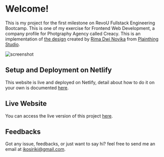 # Welcome!
This is my project for the first milestone on RevoU Fullstack Engineering Bootcamp. This is one of my exercise for Frontend Web Development, a company profile for Photgraphy Agency called Creacy. This is an implementation of [the design](https://dribbble.com/shots/23291447-Creacy-Photography-Agency-Landing-Page) created by 
[Rima Dwi Novika](https://dribbble.com/rimadwin_) from [Plainthing Studio](https://dribbble.com/plainthingstudio).

![screenshot](docs/images/screenshot.png)

## Setup and Deployment on Netlify
This website is live and deployed on Netlify, detail about how to do it on your own is documented [here](docs/deploy-netlify.md).

## Live Website
You can access the live version of this project [here](https://rkspx.blog).

## Feedbacks
Got any issue, feedbacks, or just want to say hi? feel free to send me an email at ikosiriki@gmail.com.